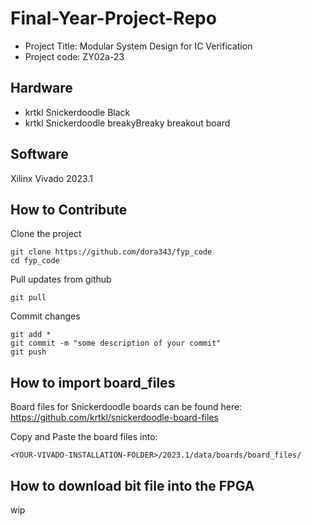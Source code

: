 ﻿# Final-Year-Project-Repo

- Project Title: Modular System Design for IC Verification
- Project code: ZY02a-23

## Hardware
- krtkl Snickerdoodle Black
- krtkl Snickerdoodle breakyBreaky breakout board

## Software
Xilinx Vivado 2023.1

## How to Contribute
Clone the project
```
git clone https://github.com/dora343/fyp_code
cd fyp_code
```

Pull updates from github
```
git pull
```

Commit changes
```
git add *
git commit -m "some description of your commit"
git push
```

## How to import board\_files
Board files for Snickerdoodle boards can be found here:
https://github.com/krtkl/snickerdoodle-board-files

Copy and Paste the board files into:
```
<YOUR-VIVADO-INSTALLATION-FOLDER>/2023.1/data/boards/board_files/
```

## How to download bit file into the FPGA
wip







